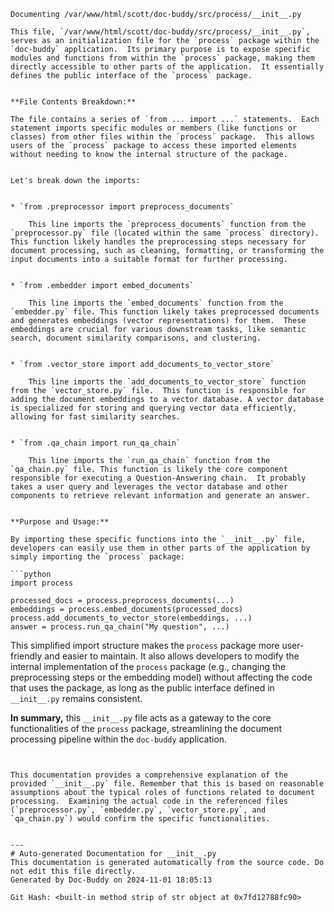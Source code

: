 ```
Documenting /var/www/html/scott/doc-buddy/src/process/__init__.py

This file, `/var/www/html/scott/doc-buddy/src/process/__init__.py`, serves as an initialization file for the `process` package within the `doc-buddy` application.  Its primary purpose is to expose specific modules and functions from within the `process` package, making them directly accessible to other parts of the application.  It essentially defines the public interface of the `process` package.


**File Contents Breakdown:**

The file contains a series of `from ... import ...` statements.  Each statement imports specific modules or members (like functions or classes) from other files within the `process` package.  This allows users of the `process` package to access these imported elements without needing to know the internal structure of the package.


Let's break down the imports:


* `from .preprocessor import preprocess_documents`

    This line imports the `preprocess_documents` function from the `preprocessor.py` file (located within the same `process` directory). This function likely handles the preprocessing steps necessary for document processing, such as cleaning, formatting, or transforming the input documents into a suitable format for further processing.


* `from .embedder import embed_documents`

    This line imports the `embed_documents` function from the `embedder.py` file. This function likely takes preprocessed documents and generates embeddings (vector representations) for them.  These embeddings are crucial for various downstream tasks, like semantic search, document similarity comparisons, and clustering.


* `from .vector_store import add_documents_to_vector_store`

    This line imports the `add_documents_to_vector_store` function from the `vector_store.py` file.  This function is responsible for adding the document embeddings to a vector database. A vector database is specialized for storing and querying vector data efficiently, allowing for fast similarity searches.


* `from .qa_chain import run_qa_chain`

    This line imports the `run_qa_chain` function from the `qa_chain.py` file. This function is likely the core component responsible for executing a Question-Answering chain.  It probably takes a user query and leverages the vector database and other components to retrieve relevant information and generate an answer.


**Purpose and Usage:**

By importing these specific functions into the `__init__.py` file,  developers can easily use them in other parts of the application by simply importing the `process` package:

```python
import process

processed_docs = process.preprocess_documents(...)
embeddings = process.embed_documents(processed_docs)
process.add_documents_to_vector_store(embeddings, ...)
answer = process.run_qa_chain("My question", ...)
```

This simplified import structure makes the `process` package more user-friendly and easier to maintain.  It also allows developers to modify the internal implementation of the `process` package (e.g., changing the preprocessing steps or the embedding model) without affecting the code that uses the package, as long as the public interface defined in `__init__.py` remains consistent.


**In summary,** this `__init__.py` file acts as a gateway to the core functionalities of the `process` package, streamlining the document processing pipeline within the `doc-buddy` application.
```


This documentation provides a comprehensive explanation of the provided `__init__.py` file. Remember that this is based on reasonable assumptions about the typical roles of functions related to document processing.  Examining the actual code in the referenced files (`preprocessor.py`, `embedder.py`, `vector_store.py`, and `qa_chain.py`) would confirm the specific functionalities.


---
# Auto-generated Documentation for __init__.py
This documentation is generated automatically from the source code. Do not edit this file directly.
Generated by Doc-Buddy on 2024-11-01 18:05:13

Git Hash: <built-in method strip of str object at 0x7fd12788fc90>
